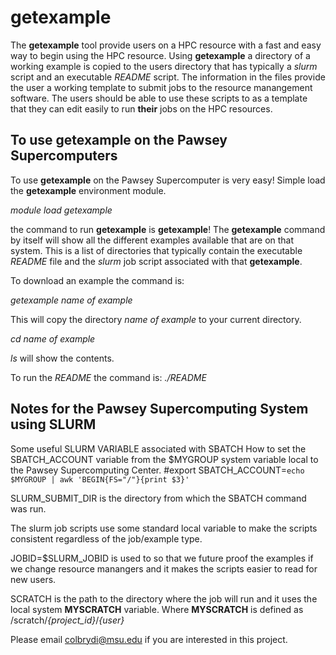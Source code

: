 # getexample

The **getexample** tool provide users on a HPC resource with a fast and easy
way to begin using the HPC resource.  Using **getexample** a directory of a working example 
is copied to the users directory that has typically a _slurm_ script and an executable 
_README_ script.  The information in the files provide the user a working template to 
submit jobs to the resource manangement software.  The users should be able to use these
scripts to as a template that they can edit easily to run **their** jobs on the HPC resources.

## To use getexample on the Pawsey Supercomputers
To use **getexample** on the Pawsey Supercomputer is very easy!
Simple load the **getexample** environment module.

_module load getexample_

the command to run **getexample** is **getexample**!
The **getexample** command by itself will show all the different examples available that are on that system.  This is a list of directories that typically contain the executable *README* file and the *slurm* job script associated with that **getexample**.

To download an example the command is:

_getexample_ _name of example_

This will copy the directory _name of example_ to your current directory.

_cd name of example_

_ls_ will show the contents.

To run the *README* the command is:
_./README_

 

## Notes for the Pawsey Supercomputing System using SLURM 

Some useful SLURM VARIABLE associated with SBATCH
How to set the SBATCH_ACCOUNT variable from the $MYGROUP system variable local to 
the Pawsey Supercomputing Center.
#export SBATCH_ACCOUNT=`echo $MYGROUP | awk 'BEGIN{FS="/"}{print $3}'`

SLURM_SUBMIT_DIR is the directory from which the SBATCH command was run.

The slurm job scripts use some standard local variable to make the scripts
consistent regardless of the job/example type.

JOBID=$SLURM_JOBID is used to so that we future proof the examples if we 
change resource manangers and it makes the scripts easier to read for new users.

SCRATCH is the path to the directory where the job will run and it uses
the local system **MYSCRATCH** variable. Where **MYSCRATCH** is defined as
\/scratch\/_{project_id}_\/_{user}_ 

Please email colbrydi@msu.edu if you are interested in this project.


